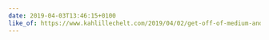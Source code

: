 ```yaml
---
date: 2019-04-03T13:46:15+0100
like_of: https://www.kahlillechelt.com/2019/04/02/get-off-of-medium-and-publish-a-blog-under-your-own-domain/
---
```

